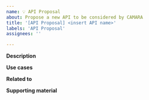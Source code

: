```yaml
---
name: 💡 API Proposal
about: Propose a new API to be considered by CAMARA
title: '[API Proposal] <insert API name>'
labels: 'API Proposal'
assignees: ''

---
```


**Description**  
<!-- Provide a clear and concise description of the proposed API. What problem does it solve? -->

**Use cases**  
<!-- List the key use cases this API would support. Try to be concise and user-focused. -->

**Related to**  
<!-- Link to any related pull requests, issues, or previous proposals (e.g. #123 or https://github.com/...). -->

**Supporting material**  
<!-- Add any links to relevant documentation, diagrams, presentations, or other supporting content. -->